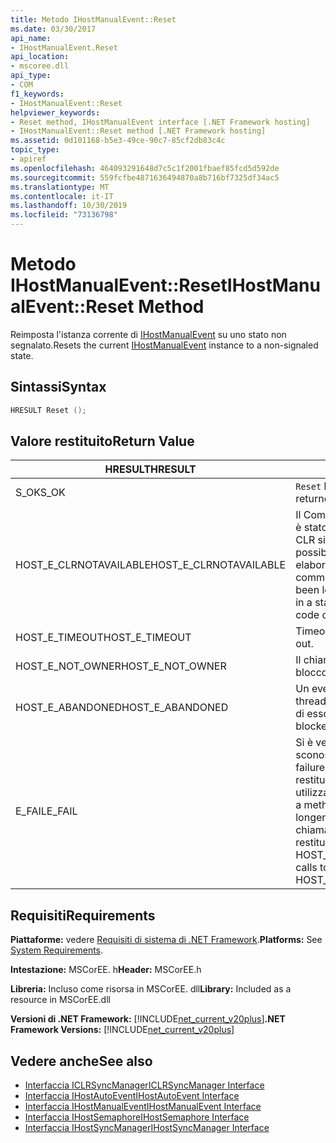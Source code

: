 ```yaml
---
title: Metodo IHostManualEvent::Reset
ms.date: 03/30/2017
api_name:
- IHostManualEvent.Reset
api_location:
- mscoree.dll
api_type:
- COM
f1_keywords:
- IHostManualEvent::Reset
helpviewer_keywords:
- Reset method, IHostManualEvent interface [.NET Framework hosting]
- IHostManualEvent::Reset method [.NET Framework hosting]
ms.assetid: 0d101168-b5e3-49ce-90c7-85cf2db83c4c
topic_type:
- apiref
ms.openlocfilehash: 464093291648d7c5c1f2001fbaef85fcd5d592de
ms.sourcegitcommit: 559fcfbe4871636494870a8b716bf7325df34ac5
ms.translationtype: MT
ms.contentlocale: it-IT
ms.lasthandoff: 10/30/2019
ms.locfileid: "73136798"
---
```

# <a name="ihostmanualeventreset-method"></a><span data-ttu-id="51c48-102">Metodo IHostManualEvent::Reset</span><span class="sxs-lookup"><span data-stu-id="51c48-102">IHostManualEvent::Reset Method</span></span>
<span data-ttu-id="51c48-103">Reimposta l'istanza corrente di [IHostManualEvent](../../../../docs/framework/unmanaged-api/hosting/ihostmanualevent-interface.md) su uno stato non segnalato.</span><span class="sxs-lookup"><span data-stu-id="51c48-103">Resets the current [IHostManualEvent](../../../../docs/framework/unmanaged-api/hosting/ihostmanualevent-interface.md) instance to a non-signaled state.</span></span>  
  
## <a name="syntax"></a><span data-ttu-id="51c48-104">Sintassi</span><span class="sxs-lookup"><span data-stu-id="51c48-104">Syntax</span></span>  
  
```cpp  
HRESULT Reset ();  
```  
  
## <a name="return-value"></a><span data-ttu-id="51c48-105">Valore restituito</span><span class="sxs-lookup"><span data-stu-id="51c48-105">Return Value</span></span>  
  
|<span data-ttu-id="51c48-106">HRESULT</span><span class="sxs-lookup"><span data-stu-id="51c48-106">HRESULT</span></span>|<span data-ttu-id="51c48-107">Descrizione</span><span class="sxs-lookup"><span data-stu-id="51c48-107">Description</span></span>|  
|-------------|-----------------|  
|<span data-ttu-id="51c48-108">S_OK</span><span class="sxs-lookup"><span data-stu-id="51c48-108">S_OK</span></span>|<span data-ttu-id="51c48-109">`Reset` ha restituito un esito positivo.</span><span class="sxs-lookup"><span data-stu-id="51c48-109">`Reset` returned successfully.</span></span>|  
|<span data-ttu-id="51c48-110">HOST_E_CLRNOTAVAILABLE</span><span class="sxs-lookup"><span data-stu-id="51c48-110">HOST_E_CLRNOTAVAILABLE</span></span>|<span data-ttu-id="51c48-111">Il Common Language Runtime (CLR) non è stato caricato in un processo oppure CLR si trova in uno stato in cui non è possibile eseguire codice gestito o elaborare la chiamata correttamente.</span><span class="sxs-lookup"><span data-stu-id="51c48-111">The common language runtime (CLR) has not been loaded into a process, or the CLR is in a state in which it cannot run managed code or process the call successfully.</span></span>|  
|<span data-ttu-id="51c48-112">HOST_E_TIMEOUT</span><span class="sxs-lookup"><span data-stu-id="51c48-112">HOST_E_TIMEOUT</span></span>|<span data-ttu-id="51c48-113">Timeout della chiamata.</span><span class="sxs-lookup"><span data-stu-id="51c48-113">The call timed out.</span></span>|  
|<span data-ttu-id="51c48-114">HOST_E_NOT_OWNER</span><span class="sxs-lookup"><span data-stu-id="51c48-114">HOST_E_NOT_OWNER</span></span>|<span data-ttu-id="51c48-115">Il chiamante non è il proprietario del blocco.</span><span class="sxs-lookup"><span data-stu-id="51c48-115">The caller does not own the lock.</span></span>|  
|<span data-ttu-id="51c48-116">HOST_E_ABANDONED</span><span class="sxs-lookup"><span data-stu-id="51c48-116">HOST_E_ABANDONED</span></span>|<span data-ttu-id="51c48-117">Un evento è stato annullato mentre un thread bloccato o Fiber era in attesa su di esso.</span><span class="sxs-lookup"><span data-stu-id="51c48-117">An event was canceled while a blocked thread or fiber was waiting on it.</span></span>|  
|<span data-ttu-id="51c48-118">E_FAIL</span><span class="sxs-lookup"><span data-stu-id="51c48-118">E_FAIL</span></span>|<span data-ttu-id="51c48-119">Si è verificato un errore irreversibile sconosciuto.</span><span class="sxs-lookup"><span data-stu-id="51c48-119">An unknown catastrophic failure occurred.</span></span> <span data-ttu-id="51c48-120">Quando un metodo restituisce E_FAIL, CLR non è più utilizzabile all'interno del processo.</span><span class="sxs-lookup"><span data-stu-id="51c48-120">When a method returns E_FAIL, the CLR is no longer usable within the process.</span></span> <span data-ttu-id="51c48-121">Le chiamate successive ai metodi di hosting restituiscono HOST_E_CLRNOTAVAILABLE.</span><span class="sxs-lookup"><span data-stu-id="51c48-121">Subsequent calls to hosting methods return HOST_E_CLRNOTAVAILABLE.</span></span>|  
  
## <a name="requirements"></a><span data-ttu-id="51c48-122">Requisiti</span><span class="sxs-lookup"><span data-stu-id="51c48-122">Requirements</span></span>  
 <span data-ttu-id="51c48-123">**Piattaforme:** vedere [Requisiti di sistema di .NET Framework](../../../../docs/framework/get-started/system-requirements.md).</span><span class="sxs-lookup"><span data-stu-id="51c48-123">**Platforms:** See [System Requirements](../../../../docs/framework/get-started/system-requirements.md).</span></span>  
  
 <span data-ttu-id="51c48-124">**Intestazione:** MSCorEE. h</span><span class="sxs-lookup"><span data-stu-id="51c48-124">**Header:** MSCorEE.h</span></span>  
  
 <span data-ttu-id="51c48-125">**Libreria:** Incluso come risorsa in MSCorEE. dll</span><span class="sxs-lookup"><span data-stu-id="51c48-125">**Library:** Included as a resource in MSCorEE.dll</span></span>  
  
 <span data-ttu-id="51c48-126">**Versioni di .NET Framework:** [!INCLUDE[net_current_v20plus](../../../../includes/net-current-v20plus-md.md)]</span><span class="sxs-lookup"><span data-stu-id="51c48-126">**.NET Framework Versions:** [!INCLUDE[net_current_v20plus](../../../../includes/net-current-v20plus-md.md)]</span></span>  
  
## <a name="see-also"></a><span data-ttu-id="51c48-127">Vedere anche</span><span class="sxs-lookup"><span data-stu-id="51c48-127">See also</span></span>

- [<span data-ttu-id="51c48-128">Interfaccia ICLRSyncManager</span><span class="sxs-lookup"><span data-stu-id="51c48-128">ICLRSyncManager Interface</span></span>](../../../../docs/framework/unmanaged-api/hosting/iclrsyncmanager-interface.md)
- [<span data-ttu-id="51c48-129">Interfaccia IHostAutoEvent</span><span class="sxs-lookup"><span data-stu-id="51c48-129">IHostAutoEvent Interface</span></span>](../../../../docs/framework/unmanaged-api/hosting/ihostautoevent-interface.md)
- [<span data-ttu-id="51c48-130">Interfaccia IHostManualEvent</span><span class="sxs-lookup"><span data-stu-id="51c48-130">IHostManualEvent Interface</span></span>](../../../../docs/framework/unmanaged-api/hosting/ihostmanualevent-interface.md)
- [<span data-ttu-id="51c48-131">Interfaccia IHostSemaphore</span><span class="sxs-lookup"><span data-stu-id="51c48-131">IHostSemaphore Interface</span></span>](../../../../docs/framework/unmanaged-api/hosting/ihostsemaphore-interface.md)
- [<span data-ttu-id="51c48-132">Interfaccia IHostSyncManager</span><span class="sxs-lookup"><span data-stu-id="51c48-132">IHostSyncManager Interface</span></span>](../../../../docs/framework/unmanaged-api/hosting/ihostsyncmanager-interface.md)
